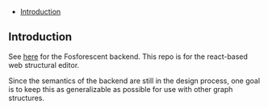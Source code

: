 - [Introduction](#introduction)

## Introduction

See [here](https://github.com/fosforescent/fosforescent-js) for the Fosforescent backend.  This repo is for the react-based web structural editor. 

Since the semantics of the backend are still in the design process, one goal is to keep this as generalizable as possible for use with other graph structures.


